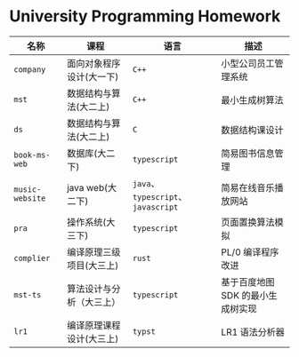 # University Programming Homework

| 名称            | 课程                     | 语言                               | 描述                              |
| --------------- | ------------------------ | ---------------------------------- | --------------------------------- |
| `company`       | 面向对象程序设计(大一下) | `C++`                              | 小型公司员工管理系统              |
| `mst`           | 数据结构与算法(大二上)   | `C++`                              | 最小生成树算法                    |
| `ds`            | 数据结构与算法(大二上)   | `C`                                | 数据结构课设计                    |
| `book-ms-web`   | 数据库(大二下)           | `typescript`                       | 简易图书信息管理                  |
| `music-website` | java web(大二下)         | `java`、`typescript`、`javascript` | 简易在线音乐播放网站              |
| `pra`           | 操作系统(大三下)         | `typescript`                       | 页面置换算法模拟                  |
| `complier`      | 编译原理三级项目(大三上) | `rust`                             | PL/0 编译程序改进                 |
| `mst-ts`        | 算法设计与分析（大三上） | `typescript`                       | 基于百度地图 SDK 的最小生成树实现 |
| `lr1`           | 编译原理课程设计(大三上) | `typst`                            | LR1 语法分析器                    |
